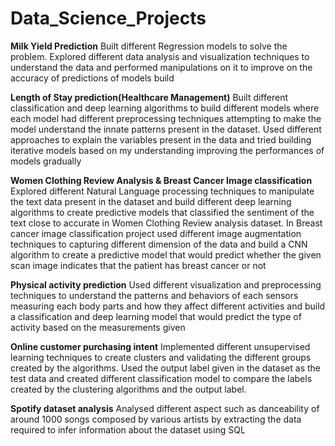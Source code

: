 # Data_Science_Projects
**Milk Yield Prediction**
Built different Regression models to solve the problem. Explored different data analysis and visualization techniques to understand the data and performed manipulations on it to improve on the accuracy of 
predictions of models build

**Length of Stay prediction(Healthcare Management)**
Built different classification and deep learning algorithms to build different models where each model had different preprocessing techniques attempting to make the model understand the innate patterns present in the dataset. Used different approaches to explain the variables present in the data and tried building iterative models based on my understanding improving the performances of models gradually

**Women Clothing Review Analysis & Breast Cancer Image classification**
Explored different Natural Language processing techniques to manipulate the text data present in the dataset and build different deep learning algorithms to create predictive models that classified the sentiment of the text close to accurate in Women Clothing Review analysis dataset. In Breast cancer image classification project used different image augmentation techniques to capturing different dimension of the data and build a CNN algorithm to create a predictive model that would predict whether the given scan image indicates that the patient has breast cancer or not

**Physical activity prediction**
Used different visualization and preprocessing techniques to understand the patterns and behaviors of each sensors measuring each body parts and how they affect different activities and build a classification and deep learning model that would predict the type of activity based on the measurements given

**Online customer purchasing intent**
Implemented different unsupervised learning techniques to create clusters and validating the different groups created by the algorithms. Used the output label given in the dataset as the test data and created different classification model to compare the labels created by the clustering algorithms and the output label.

**Spotify dataset analysis**
Analysed different aspect such as danceability of around 1000 songs composed by various artists by extracting the data required to infer information about the dataset using SQL
